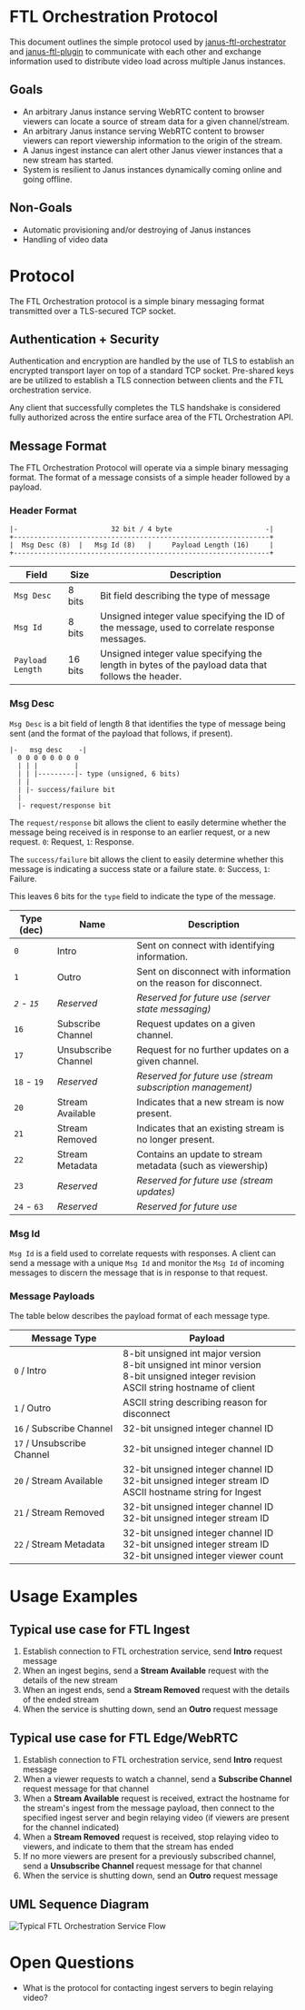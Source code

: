 # FTL Orchestration Protocol

This document outlines the simple protocol used by [janus-ftl-orchestrator](https://github.com/Glimesh/janus-ftl-orchestrator) and [janus-ftl-plugin](https://github.com/Glimesh/janus-ftl-plugin) to communicate with each other and exchange information used to distribute video load across multiple Janus instances.

## Goals

- An arbitrary Janus instance serving WebRTC content to browser viewers can locate a source of stream data for a given channel/stream.
- An arbitrary Janus instance serving WebRTC content to browser viewers can report viewership information to the origin of the stream.
- A Janus ingest instance can alert other Janus viewer instances that a new stream has started.
- System is resilient to Janus instances dynamically coming online and going offline.

## Non-Goals

- Automatic provisioning and/or destroying of Janus instances
- Handling of video data

# Protocol

The FTL Orchestration protocol is a simple binary messaging format transmitted over a TLS-secured TCP socket.

## Authentication + Security

Authentication and encryption are handled by the use of TLS to establish an encrypted transport layer on top of a standard TCP socket. Pre-shared keys are be utilized to establish a TLS connection between clients and the FTL orchestration service.

Any client that successfully completes the TLS handshake is considered fully authorized across the entire surface area of the FTL Orchestration API.

## Message Format

The FTL Orchestration Protocol will operate via a simple binary messaging format. The format of a message consists of a simple header followed by a payload.

### Header Format

```
|-                       32 bit / 4 byte                       -|
+---------------------------------------------------------------+
|  Msg Desc (8)  |   Msg Id (8)   |     Payload Length (16)     |
+---------------------------------------------------------------+
```

| Field            | Size    | Description |
| ---------------  | ------  | ----------- |
| `Msg Desc`       | 8 bits  | Bit field describing the type of message |
| `Msg Id`         | 8 bits  | Unsigned integer value specifying the ID of the message, used to correlate response messages. |
| `Payload Length` | 16 bits | Unsigned integer value specifying the length in bytes of the payload data that follows the header. |

### Msg Desc

`Msg Desc` is a bit field of length 8 that identifies the type of message being sent (and the format of the payload that follows, if present).

```
|-   msg desc    -|
  0 0 0 0 0 0 0 0
  | | |         |
  | | |---------|- type (unsigned, 6 bits)
  | |
  | |- success/failure bit
  |
  |- request/response bit
```

The `request/response` bit allows the client to easily determine whether the message being received is in response to an earlier request, or a new request. `0`: Request, `1`: Response.

The `success/failure` bit allows the client to easily determine whether this message is indicating a success state or a failure state. `0`: Success, `1`: Failure.

This leaves 6 bits for the `type` field to indicate the type of the message.

| Type (dec)   | Name                | Description |
| ------------ | ------------------- | ----------- |
| `0`          | Intro               | Sent on connect with identifying information. |
| `1`          | Outro               | Sent on disconnect with information on the reason for disconnect. |
| _`2` - `15`_ | _Reserved_          | _Reserved for future use (server state messaging)_ |
| `16`         | Subscribe Channel   | Request updates on a given channel. |
| `17`         | Unsubscribe Channel | Request for no further updates on a given channel. |
| `18` - `19`  | _Reserved_          | _Reserved for future use (stream subscription management)_ |
| `20`         | Stream Available    | Indicates that a new stream is now present. |
| `21`         | Stream Removed      | Indicates that an existing stream is no longer present. |
| `22`         | Stream Metadata     | Contains an update to stream metadata (such as viewership) |
| `23`         | _Reserved_          | _Reserved for future use (stream updates)_ |
| `24` - `63`  | _Reserved_          | _Reserved for future use_ |

### Msg Id

`Msg Id` is a field used to correlate requests with responses. A client can send a message with a unique `Msg Id` and monitor the `Msg Id` of incoming messages to discern the message that is in response to that request.

### Message Payloads

The table below describes the payload format of each message type.

| Message Type                | Payload |
| --------------------------- | ------- |
| `0` / Intro                 | 8-bit unsigned int major version<br />8-bit unsigned int minor version<br />8-bit unsigned integer revision<br />ASCII string hostname of client |
| `1` / Outro                 | ASCII string describing reason for disconnect |
| `16` / Subscribe Channel    | 32-bit unsigned integer channel ID |
| `17` / Unsubscribe Channel  | 32-bit unsigned integer channel ID |
| `20` / Stream Available     | 32-bit unsigned integer channel ID<br />32-bit unsigned integer stream ID<br />ASCII hostname string for Ingest |
| `21` / Stream Removed       | 32-bit unsigned integer channel ID<br />32-bit unsigned integer stream ID |
| `22` / Stream Metadata      | 32-bit unsigned integer channel ID<br />32-bit unsigned integer stream ID<br />32-bit unsigned integer viewer count |

# Usage Examples

## Typical use case for FTL Ingest

1. Establish connection to FTL orchestration service, send **Intro** request message
2. When an ingest begins, send a **Stream Available** request with the details of the new stream
3. When an ingest ends, send a **Stream Removed** request with the details of the ended stream
4. When the service is shutting down, send an **Outro** request message

## Typical use case for FTL Edge/WebRTC

1. Establish connection to FTL orchestration service, send **Intro** request message
2. When a viewer requests to watch a channel, send a **Subscribe Channel** request message for that channel
3. When a **Stream Available** request is received, extract the hostname for the stream's ingest from the message payload, then connect to the specified ingest server and begin relaying video (if viewers are present for the channel indicated)
4. When a **Stream Removed** request is received, stop relaying video to viewers, and indicate to them that the stream has ended
5. If no more viewers are present for a previously subscribed channel, send a **Unsubscribe Channel** request message for that channel
6. When the service is shutting down, send an **Outro** request message

## UML Sequence Diagram

![Typical FTL Orchestration Service Flow](http://www.plantuml.com/plantuml/proxy?cache=no&src=https://raw.githubusercontent.com/Glimesh/janus-ftl-orchestrator/protocol-doc/docs/uml/typical-flow.plantuml)

# Open Questions

- What is the protocol for contacting ingest servers to begin relaying video?